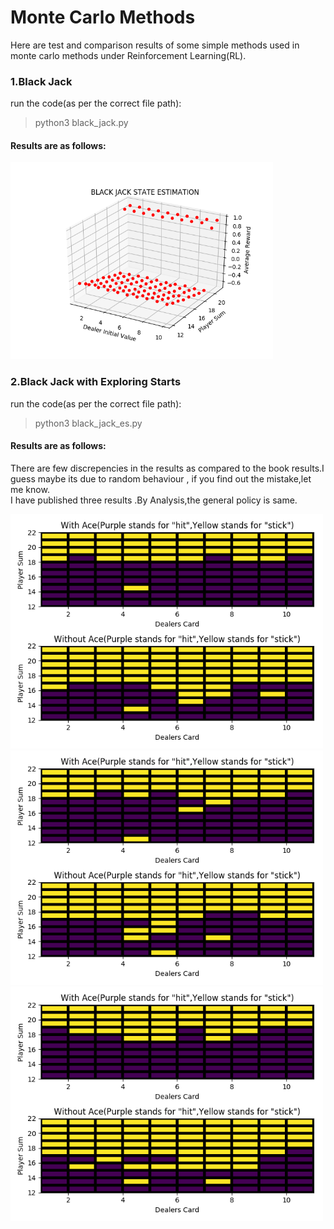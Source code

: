 # Monte Carlo Methods

Here are test and comparison results of some simple methods used in monte carlo methods under Reinforcement Learning(RL).</br>

### 1.Black Jack

run the code(as per the correct file path):
>python3 black_jack.py

#### Results are as follows: 

<img src="result_images/Figure_1.png" alt="" width="420"/>

### 2.Black Jack with Exploring Starts

run the code(as per the correct file path):
>python3 black_jack_es.py

#### Results are as follows: 
There are few discrepencies in the results as compared to the book results.I guess maybe its due to random behaviour , if you find out the mistake,let me know.</br>
I have published three results .By Analysis,the general policy is same.


<img src="result_images/Figure_2.png" alt="" width="500"/>

<img src="result_images/Figure_3.png" alt="" width="500"/>

<img src="result_images/Figure_4.png" alt="" width="500"/>
